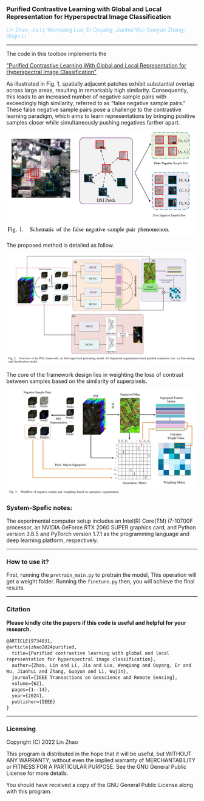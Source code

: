 ### Purified Contrastive Learning with Global and Local Representation for Hyperspectral Image Classification

<font color='#88CDF6'>Lin Zhao; Jia Li; Wenqiang Luo; Er Ouyang; Jianhui Wu; Guoyun Zhang; Wujin Li</font>

<hr>
The code in this toolbox implements the

["Purified Contrastive Learning With Global and Local Representation for Hyperspectral Image Classification"](https://ieeexplore.ieee.org/document/10547362)

As illustrated in Fig. 1, spatially adjacent patches exhibit substantial overlap across large areas, resulting in remarkably high similarity. Consequently, this leads to an increased number of negative sample pairs with exceedingly high similarity, referred to as “false negative sample pairs.” These false negative sample pairs pose a challenge to the contrastive learning paradigm, which aims to learn representations by bringing positive samples closer while simultaneously pushing negatives farther apart. 

![](Challenge.png)


The proposed method is detailed as follow.

![](Framework.png)

The core of the framework design lies in weighting the loss of contrast between samples based on the similarity of superpixels.

![](Weighting.png)


### System-Spefic notes:

The experimental computer setup includes an Intel(R)
Core(TM) i7-10700F processor, an NVIDIA GeForce RTX 2060 SUPER graphics card, and Python version 3.8.5 and PyTorch version 1.7.1 as the programming language and deep
learning platform, respectively.

<hr>

### How to use it?
First, running the `pretrain_main.py` to pretrain the model, This operation will get a weight folder. Running the `finetune.py` then, you will achieve the final results.


<hr>

### Citation
**Please kindly cite the papers if this code is useful and helpful for your research.**
```
@ARTICLE{9734031,
@article{zhao2024purified,
  title={Purified contrastive learning with global and local representation for hyperspectral image classification},
  author={Zhao, Lin and Li, Jia and Luo, Wenqiang and Ouyang, Er and Wu, Jianhui and Zhang, Guoyun and Li, Wujin},
  journal={IEEE Transactions on Geoscience and Remote Sensing},
  volume={62},
  pages={1--14},
  year={2024},
  publisher={IEEE}
}
```
<hr>

### Licensing
Copyright (C) 2022 Lin Zhao

This program is distributed in the hope that it will be useful, but WITHOUT ANY WARRANTY; without even the implied warranty of MERCHANTABILITY or FITNESS FOR A PARTICULAR PURPOSE. See the GNU General Public License for more details.

You should have received a copy of the GNU General Public License along with this program.







